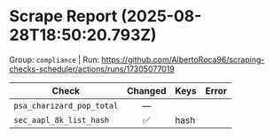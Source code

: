 # Scrape Report (2025-08-28T18:50:20.793Z)

Group: `compliance`  |  Run: https://github.com/AlbertoRoca96/scraping-checks-scheduler/actions/runs/17305077019

| Check | Changed | Keys | Error |
|---|:---:|:--|:--|
| `psa_charizard_pop_total` | — |  |  |
| `sec_aapl_8k_list_hash` | ✅ | hash |  |
